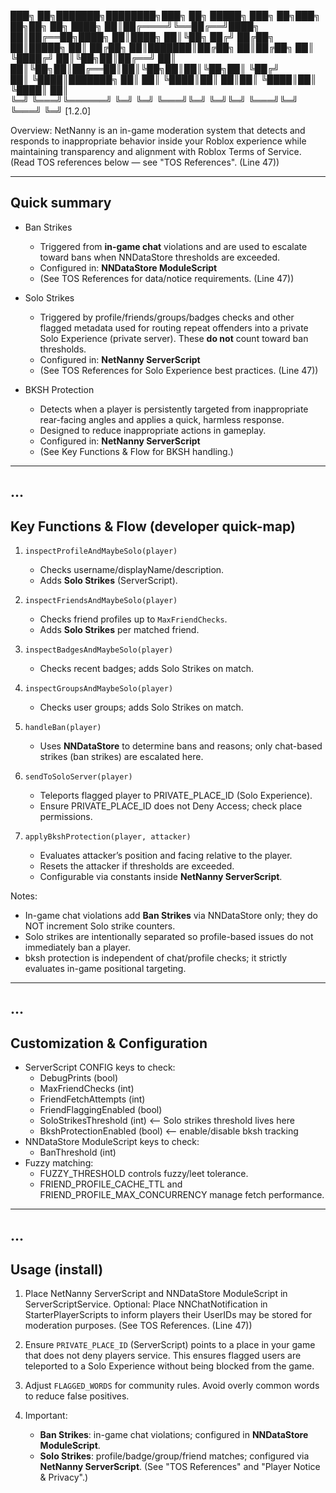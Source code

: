 ███╗   ██╗███████╗████████╗███╗   ██╗ █████╗ ███╗   ██╗███╗   ██╗██╗   ██╗
████╗  ██║██╔════╝╚══██╔══╝████╗  ██║██╔══██╗████╗  ██║████╗  ██║╚██╗ ██╔╝
██╔██╗ ██║█████╗     ██║   ██╔██╗ ██║███████║██╔██╗ ██║██╔██╗ ██║ ╚████╔╝ 
██║╚██╗██║██╔══╝     ██║   ██║╚██╗██║██╔══██║██║╚██╗██║██║╚██╗██║  ╚██╔╝  
██║ ╚████║███████╗   ██║   ██║ ╚████║██║  ██║██║ ╚████║██║ ╚████║   ██║   
╚═╝  ╚═══╝╚══════╝   ╚═╝   ╚═╝  ╚═══╝╚═╝  ╚═╝╚═╝  ╚═══╝╚═╝  ╚═══╝   ╚═╝   [1.2.0]

Overview:
NetNanny is an in-game moderation system that detects and responds
to inappropriate behavior inside your Roblox experience while
maintaining transparency and alignment with Roblox Terms of Service.
(Read TOS references below — see "TOS References". (Line 47))

----------------------------------------
Quick summary
----------------------------------------
- Ban Strikes
  - Triggered from **in-game chat** violations and are used to
    escalate toward bans when NNDataStore thresholds are exceeded.
  - Configured in: **NNDataStore ModuleScript**
  - (See TOS References for data/notice requirements. (Line 47))

- Solo Strikes
  - Triggered by profile/friends/groups/badges checks and other
    flagged metadata used for routing repeat offenders into
    a private Solo Experience (private server). These **do not**
    count toward ban thresholds.
  - Configured in: **NetNanny ServerScript**
  - (See TOS References for Solo Experience best practices. (Line 47))

- BKSH Protection
  - Detects when a player is persistently targeted from inappropriate
    rear-facing angles and applies a quick, harmless response.
  - Designed to reduce inappropriate actions in gameplay.
  - Configured in: **NetNanny ServerScript**
  - (See Key Functions & Flow for BKSH handling.)

----------------------------------------
...
----------------------------------------
Key Functions & Flow (developer quick-map)
----------------------------------------
1. `inspectProfileAndMaybeSolo(player)`
   - Checks username/displayName/description.
   - Adds **Solo Strikes** (ServerScript).

2. `inspectFriendsAndMaybeSolo(player)`
   - Checks friend profiles up to `MaxFriendChecks`.
   - Adds **Solo Strikes** per matched friend.

3. `inspectBadgesAndMaybeSolo(player)`
   - Checks recent badges; adds Solo Strikes on match.

4. `inspectGroupsAndMaybeSolo(player)`
   - Checks user groups; adds Solo Strikes on match.

5. `handleBan(player)`
   - Uses **NNDataStore** to determine bans and reasons; only chat-based strikes (ban strikes) are escalated here.

6. `sendToSoloServer(player)`
   - Teleports flagged player to PRIVATE_PLACE_ID (Solo Experience).
   - Ensure PRIVATE_PLACE_ID does not Deny Access; check place permissions.

7. `applyBkshProtection(player, attacker)`
   - Evaluates attacker’s position and facing relative to the player.
   - Resets the attacker if thresholds are exceeded.
   - Configurable via constants inside **NetNanny ServerScript**.

Notes:
- In-game chat violations add **Ban Strikes** via NNDataStore only; they do NOT increment Solo strike counters.
- Solo strikes are intentionally separated so profile-based issues do not immediately ban a player.
- bksh protection is independent of chat/profile checks; it strictly evaluates in-game positional targeting.

----------------------------------------
...
----------------------------------------
Customization & Configuration
----------------------------------------
- ServerScript CONFIG keys to check:
    - DebugPrints (bool)
    - MaxFriendChecks (int)
    - FriendFetchAttempts (int)
    - FriendFlaggingEnabled (bool)
    - SoloStrikesThreshold (int)  <-- Solo strikes threshold lives here
    - BkshProtectionEnabled (bool)  <-- enable/disable bksh tracking
- NNDataStore ModuleScript keys to check:
    - BanThreshold (int)
- Fuzzy matching:
    - FUZZY_THRESHOLD controls fuzzy/leet tolerance.
    - FRIEND_PROFILE_CACHE_TTL and FRIEND_PROFILE_MAX_CONCURRENCY manage fetch performance.

----------------------------------------
...
----------------------------------------
Usage (install)
----------------------------------------
1. Place NetNanny ServerScript and NNDataStore ModuleScript in ServerScriptService.
   Optional: Place NNChatNotification in StarterPlayerScripts to inform players their UserIDs
   may be stored for moderation purposes. (See TOS References. (Line 47))

2. Ensure `PRIVATE_PLACE_ID` (ServerScript) points to a place in your game that does not
   deny players service. This ensures flagged users are teleported to a Solo Experience
   without being blocked from the game.

3. Adjust `FLAGGED_WORDS` for community rules. Avoid overly common words to reduce false positives.

4. Important:
   - **Ban Strikes**: in-game chat violations; configured in **NNDataStore ModuleScript**.
   - **Solo Strikes**: profile/badge/group/friend matches; configured via **NetNanny ServerScript**.
     (See "TOS References" and "Player Notice & Privacy".)
